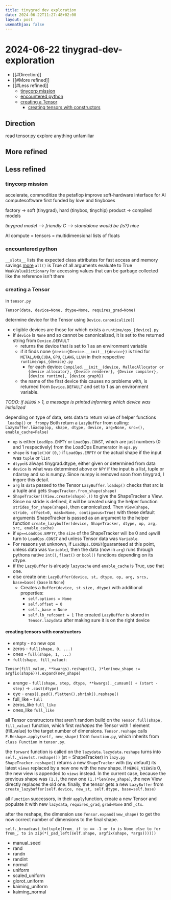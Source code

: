 ```yaml
---
title: tinygrad dev exploration
date: 2024-06-22T11:27:48+02:00
layout: post
usemathjax: false
---
```


# 2024-06-22 tinygrad-dev-exploration

- [[#Direction]]
- [[#More refined]]
- [[#Less refined]]
	- [tinycorp mission](#tinycorp%20mission)
	- [encountered python](#encountered%20python)
	- [creating a Tensor](#creating%20a%20Tensor)
		- [creating tensors with constructors](#creating%20tensors%20with%20constructors)

## Direction

read tensor.py
explore anything unfamiliar

## More refined

## Less refined

### tinycorp mission

accelerate, commoditize the petaflop
improve soft-hardware interface for AI computesoftware first
funded by love and tinyboxes

factory -> soft (tinygrad), hard (tinybox, tinychip)
product -> compiled models

*tinygrad model --> friendly C --> standalone would be (is?) nice*

AI compute = tensors = multidimensional lists of floats

### encountered python

`__slots__` lists the expected class attributes for fast access and memory savings [more](https://stackoverflow.com/questions/472000/usage-of-slots)
`all()` is True of all arguments evaluate to True
`WeakValueDictionary` for accessing values that can be garbage collected like the reference isn't there

### creating a Tensor

in `tensor.py`

`Tensor(data, device=None, dtype=None, requires_grad=None)`

determine device for the Tensor using `Device.canonicalize()`
- eligible devices are those for which exists a `runtime/ops_{device}.py`
- if `device` is `None` and so cannot be canonicalized, it is set to the returned string from `Device.DEFAULT`
	- returns the device that is set to 1 as an environment variable
	- if it finds none `{device}Device.__init__({device})` is tried for `METAL`,`AMD`,`CUDA`, `GPU`, `CLANG`, `LLVM` in their respective `runtime/ops_{device}.py`
		- for each device: `Compiled.__init__(device, MallocAllocator or {device allocator}, {Device renderer}, {Device compiler}, {device runtime}, {device graph})`
	- the name of the first device this causes no problems with, is returned from `Device.DEFAULT` and set to 1 as an environment variable.

*TODO: if `DEBUG` > 1, a message is printed informing which device was initialized*

depending on type of data, sets data to return value of helper functions `_loadop()` or `_frompy`
Both return a `LazyBuffer` from calling:
`LazyBuffer.loadop(op, shape, dtype, device, arg=None, src=(), enable_cache=False)`
- `op` is either `LoadOps.EMPTY` or `LoadOps.CONST`, which are just numbers (0 and 1 respectively) from the LoadOps Enumerator in `ops.py`
- `shape` is `tuple()`or `(0,)` if `LoadOps.EMPTY` or the actual shape if the input was `tuple` or `list`
- `dtype`is always tinygrad.dtype, either given or determined from data
- `device` is what was determined above or `NPY` if the input is a list, tuple or ndarray and so is numpy. Since numpy is removed soon from tinygrad, I ingore this detail.
- `arg` is `data` passed to the Tensor
`LazyBuffer.loadop()` checks that src is a tuple and gets `ShapeTracker.from_shape(shape)`
- `ShapeTracker((View.create(shape),))` to give the ShapeTracker a View. Since no stride is defined, it will be created using the helper function `strides_for_shape(shape)`, then canonicalized. Then `View(shape, stride, offset=0, mask=None, contiguous=True)` with these default arguments
ShapeTracker is passed as an argument to the helper function `create_lazybuffer(device, ShapeTracker, dtype, op, arg, src, enable_cache)`
- if `op==LoadOps.EMPTY`, the `size` of the ShapeTracker will be 0 and `op`will turn to `LoadOps.CONST` and unless Tensor data was `Variable`.
- For reasons yet unknown, if `LoadOps.CONST`(guaranteed at this point, unless data was `Variable`), then the data (now in `arg`) runs through pythons native `int()`, `float()` or `bool()` functions depending on its dtype.
- if the `LazyBuffer` is already `lazycache` and `enable_cache` is True, use that one.
- else create one: `LazyBuffer(device, st, dtype, op, arg, srcs, base=base)` (`base` is `None`)
	- Creates a `Buffer(device, st.size, dtype)` with additional properties:
		- `self.options = None`
		- `self.offset = 0`
		- `self._base = None`
		- `self.lb_refcount = 1`
The created `LazyBuffer` is stored in `Tensor.lazydata` after making sure it is on the right device

#### creating tensors with constructors

- empty - no new ops
- zeros - `full(shape, 0, ...)`
- ones - `full(shape, 1, ...)`
- `full(shape, fill_value)`:
```
Tensor(fill_value, **kwargs).reshape((1, )*len(new_shape := argfix(shape))).expand(new_shape)
```

- arange - `full(shape, step, dtype, **kwargs)._cumsum() + (start - step)` -> `.cast(dtype)`
- eye - `ones().pad().flatten().shrink().reshape()`
- full_like - `full`
- zeros_like `full_like`
- ones_like `full_like`

all Tensor constructors that aren't random build on the `Tensor.full(shape, fill_value)` function, which first *reshapes* the Tensor with 1 element (fill_value) to the target number of dimensions.
`Tensor.reshape` calls `F.Reshape.apply(self, new_shape)` from `function.py`, which inherits from `class Function` in `tensor.py`.

the `forward` function is called on the `lazydata`.
`lazydata.reshape` turns into `self._view(st.reshape())` (st = ShapeTracker) in `lazy.py`
`ShapeTracker.reshape()` returns a new `ShapeTracker` with (by default) its latest `views` replaced by a new one with the new shape. if `MERGE_VIEWS`is 0, the new view is appended to `views` instead.
In the current case, because the previous shape was `(1,)`, the new one `(1,)*len(new_shape)`, the new View directly replaces the old one.
finally, the tensor gets a new `LazyBuffer` from  `create_lazybuffer(self.device, new_st, self.dtype, base=self.base)`

all `Function` successors, in their `apply`function, create a new Tensor and populate it with new `lazydata`, `requires_grad`, `grad=None` and `_ctx`.

after the reshape, the dimension use `Tensor.expand(new_shape)` to get the now correct number of dimensions to the final shape.
```
self._broadcast_to(tuple(from_ if to == -1 or to is None else to for from_, to in zip(*(_pad_left(self.shape, argfix(shape, *args))))))
```



- manual_seed
- rand
- randn
- randint
- normal
- uniform
- scaled_uniform
- glorot_uniform
- kaiming_uniform
- kaiming_normal